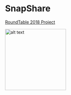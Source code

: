 # SnapShare

[RoundTable 2018 Project](https://docs.google.com/presentation/d/1VeNlU-PqQyFKN8m3Wo8ybEuWzkDZSNWLr21fOBu_Z6k/edit?usp=sharing)

<img src="https://github.com/guptachetan1997/SnapShare/blob/master/SnapShare.png" alt="alt text" width=200 height=200>
